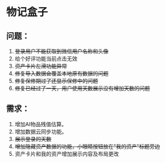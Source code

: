 # 物记盒子
## 问题：
1. ~~登录用户不能获取到微信用户名称和头像~~
2. 给个好评功能当前点击无效
3. ~~资产卡片左滑功能异常~~
4. ~~修复导入数据会覆盖本地原有数据的问题~~
5. ~~修复保修期过了还显示保修中的问题~~
6. ~~修复已经过了一天，用户使用天数展示没有增加天数的问题~~

## 需求：

1. 增加AI物品残值估算。
2. 增加数据云同步功能。
3. ~~展示登录的天数~~
4. ~~增加隐藏资产数据的功能，小眼睛按钮放在"我的资产"标题旁边~~
5. 资产卡片和我的资产增加展示内容及布局更改

